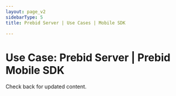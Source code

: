 ```yaml
---
layout: page_v2
sidebarType: 5
title: Prebid Server | Use Cases | Mobile SDK

---
```


# Use Case: Prebid Server | Prebid Mobile SDK

Check back for updated content.
